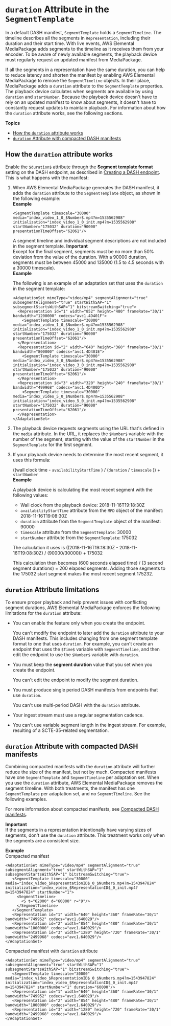 # `duration` Attribute in the `SegmentTemplate`<a name="segtemp-format-duration"></a>

In a default DASH manifest, `SegmentTemplate` holds a `SegmentTimeline`\. The timeline describes all the segments in `Representation`, including their duration and their start time\. With live events, AWS Elemental MediaPackage adds segments to the timeline as it receives them from your encoder\. To be aware of newly available segments, the playback device must regularly request an updated manifest from MediaPackage\.

If all the segments in a representation have the same duration, you can help to reduce latency and shorten the manifest by enabling AWS Elemental MediaPackage to remove the `SegmentTimeline` objects\. In their place, MediaPackage adds a `duration` attribute to the `SegmentTemplate` properties\. The playback device calculates when segments are available by using `duration` and `startNumber`\. Because the playback device doesn't have to rely on an updated manifest to know about segments, it doesn't have to constantly request updates to maintain playback\. For information about how the `duration` attribute works, see the following sections\.

**Topics**
+ [How the `duration` attribute works](#how-stemp-dur-works)
+ [`duration` Attribute with compacted DASH manifests](#stemp-dur-combos)

## How the `duration` attribute works<a name="how-stemp-dur-works"></a>

Enable the `$duration$` attribute through the **Segment template format** setting on the DASH endpoint, as described in [Creating a DASH endpoint](endpoints-dash.md)\. This is what happens with the manifest: 

1. When AWS Elemental MediaPackage generates the DASH manifest, it adds the `duration` attribute to the `SegmentTemplate` object, as shown in the following example:  
**Example**  

   ```
   <SegmentTemplate timescale="30000" media="index_video_1_0_$Number$.mp4?m=1535562908" initialization="index_video_1_0_init.mp4?m=1535562908" startNumber="175032" duration="90000" presentationTimeOffset="62061"/>
   ```

   A segment timeline and individual segment descriptions are not included in the segment template\.
**Important**  
Except for the final segment, segments must be no more than 50% deviation from the value of the duration\. With a 90000 duration, segments must be between 45000 and 135000 \(1\.5 to 4\.5 seconds with a 30000 timescale\)\.   
**Example**  

   The following is an example of an adaptation set that uses the `duration` in the segment template:

   ```
   <AdaptationSet mimeType="video/mp4" segmentAlignment="true" subsegmentAlignment="true" startWithSAP="1" subsegmentStartsWithSAP="1" bitstreamSwitching="true">
     <Representation id="1" width="852" height="480" frameRate="30/1" bandwidth="1200000" codecs="avc1.4D401F">
       <SegmentTemplate timescale="30000" media="index_video_1_0_$Number$.mp4?m=1535562908" initialization="index_video_1_0_init.mp4?m=1535562908" startNumber="175032" duration="90000" presentationTimeOffset="62061"/>
     </Representation>
     <Representation id="2" width="640" height="360" frameRate="30/1" bandwidth="800000" codecs="avc1.4D401E">
       <SegmentTemplate timescale="30000" media="index_video_3_0_$Number$.mp4?m=1535562908" initialization="index_video_3_0_init.mp4?m=1535562908" startNumber="175032" duration="90000" presentationTimeOffset="62061"/>
     </Representation>
     <Representation id="3" width="320" height="240" frameRate="30/1" bandwidth="499968" codecs="avc1.4D400D">
       <SegmentTemplate timescale="30000" media="index_video_5_0_$Number$.mp4?m=1535562908" initialization="index_video_5_0_init.mp4?m=1535562908" startNumber="175032" duration="90000" presentationTimeOffset="62061"/>
     </Representation>
   </AdaptationSet>
   ```

1. The playback device requests segments using the URL that's defined in the `media` attribute\. In the URL, it replaces the `$Number$` variable with the number of the segment, starting with the value of the `startNumber` in the `SegmentTemplate` for the first segment\.

1. If your playback device needs to determine the most recent segment, it uses this formula:

   \(\(wall clock time \- `availabilityStartTime` \) / \(`duration` / `timescale` \)\) \+ `startNumber`  
**Example**  

   A playback device is calculating the most recent segment with the following values:
   + Wall clock from the playback device: 2018\-11\-16T19:18:30Z
   + `availabilityStartTime` attribute from the `MPD` object of the manifest: 2018\-11\-16T19:08:30Z
   + `duration` attribute from the `SegmentTemplate` object of the manifest: 90000
   + `timescale` attribute from the `SegmentTemplate`: 30000
   + `startNumber` attribute from the `SegmentTemplate`: 175032

   The calculation it uses is \(\(2018\-11\-16T19:18:30Z \- 2018\-11\-16T19:08:30Z\) / \(90000/30000\)\) \+ 175032

   This calculation then becomes \(600 seconds elapsed time\) / \(3 second segment durations\) = 200 elapsed segments\. Adding those segments to the 175032 start segment makes the most recent segment 175232\.

## `duration` Attribute limitations<a name="stemp-limitations"></a>

To ensure proper playback and help prevent issues with conflicting segment durations, AWS Elemental MediaPackage enforces the following limitations for the `duration` attribute:
+ You can enable the feature only when you create the endpoint\. 

  You can't modify the endpoint to later add the `duration` attribute to your DASH manifests\. This includes changing from one segment template format to one that uses `duration`\. For example, you can't create an endpoint that uses the `$Time$` variable with `SegmentTimeline`, and then edit the endpoint to use the `$Number$` variable with `duration`\.
+ You must keep the **segment duration** value that you set when you create the endpoint\.

  You can't edit the endpoint to modify the segment duration\.
+ You must produce single period DASH manifests from endpoints that use `duration`\.

  You can't use multi\-period DASH with the `duration` attribute\.
+ Your ingest stream must use a regular segmentation cadence\.
+ You can't use variable segment length in the ingest stream\. For example, resulting of a SCTE\-35\-related segmentation\.

## `duration` Attribute with compacted DASH manifests<a name="stemp-dur-combos"></a>

Combining compacted manifests with the `duration` attribute will further reduce the size of the manifest, but not by much\. Compacted manifests have one `SegmentTemplate` and `SegmentTimeline` per adaptation set\. When you use the `duration` attribute, AWS Elemental MediaPackage removes the segment timeline\. With both treatments, the manifest has one `SegmentTemplate` per adaptation set, and no `SegmentTimeline`\. See the following examples\.

For more information about compacted manifests, see [Compacted DASH manifests](compacted.md)\.

**Important**  
If the segments in a representation intentionally have varying sizes of segments, don't use the `duration` attribute\. This treatment works only when the segments are a consistent size\.

**Example**    
Compacted manifest  

```
<AdaptationSet mimeType="video/mp4" segmentAlignment="true" subsegmentAlignment="true" startWithSAP="1" subsegmentStartsWithSAP="1" bitstreamSwitching="true">
   <SegmentTemplate timescale="30000" media="index_video_$RepresentationID$_0_$Number$.mp4?m=1543947824" initialization="index_video_$RepresentationID$_0_init.mp4?m=1543947824" startNumber="1">
     <SegmentTimeline>
       <S t="62000" d="60000" r="9"/>
     </SegmentTimeline>
   </SegmentTemplate>
   <Representation id="1" width="640" height="360" frameRate="30/1" bandwidth="749952" codecs="avc1.640029"/>
   <Representation id="2" width="854" height="480" frameRate="30/1" bandwidth="1000000" codecs="avc1.640029"/>
   <Representation id="3" width="1280" height="720" frameRate="30/1" bandwidth="2499968" codecs="avc1.640029"/>
</AdaptationSet>
```  
Compacted manifest with `duration` attribute  

```
<AdaptationSet mimeType="video/mp4" segmentAlignment="true" subsegmentAlignment="true" startWithSAP="1" subsegmentStartsWithSAP="1" bitstreamSwitching="true">
   <SegmentTemplate timescale="30000" media="index_video_$RepresentationID$_0_$Number$.mp4?m=1543947824" initialization="index_video_$RepresentationID$_0_init.mp4?m=1543947824" startNumber="1" duration="60000"/>
   <Representation id="1" width="640" height="360" frameRate="30/1" bandwidth="749952" codecs="avc1.640029"/>
   <Representation id="2" width="854" height="480" frameRate="30/1" bandwidth="1000000" codecs="avc1.640029"/>
   <Representation id="3" width="1280" height="720" frameRate="30/1" bandwidth="2499968" codecs="avc1.640029"/>
</AdaptationSet>
```